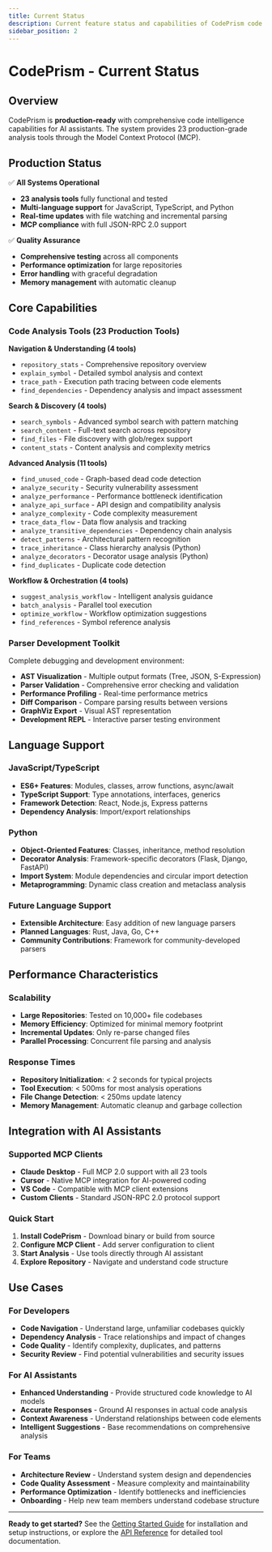 ```yaml
---
title: Current Status
description: Current feature status and capabilities of CodePrism code intelligence system
sidebar_position: 2
---
```


# CodePrism - Current Status

## Overview

CodePrism is **production-ready** with comprehensive code intelligence capabilities for AI assistants. The system provides 23 production-grade analysis tools through the Model Context Protocol (MCP).

## Production Status

✅ **All Systems Operational**
- **23 analysis tools** fully functional and tested
- **Multi-language support** for JavaScript, TypeScript, and Python
- **Real-time updates** with file watching and incremental parsing
- **MCP compliance** with full JSON-RPC 2.0 support

✅ **Quality Assurance**
- **Comprehensive testing** across all components
- **Performance optimization** for large repositories
- **Error handling** with graceful degradation
- **Memory management** with automatic cleanup

## Core Capabilities

### Code Analysis Tools (23 Production Tools)

**Navigation & Understanding (4 tools)**
- `repository_stats` - Comprehensive repository overview
- `explain_symbol` - Detailed symbol analysis and context
- `trace_path` - Execution path tracing between code elements
- `find_dependencies` - Dependency analysis and impact assessment

**Search & Discovery (4 tools)**
- `search_symbols` - Advanced symbol search with pattern matching
- `search_content` - Full-text search across repository
- `find_files` - File discovery with glob/regex support
- `content_stats` - Content analysis and complexity metrics

**Advanced Analysis (11 tools)**
- `find_unused_code` - Graph-based dead code detection
- `analyze_security` - Security vulnerability assessment
- `analyze_performance` - Performance bottleneck identification
- `analyze_api_surface` - API design and compatibility analysis
- `analyze_complexity` - Code complexity measurement
- `trace_data_flow` - Data flow analysis and tracking
- `analyze_transitive_dependencies` - Dependency chain analysis
- `detect_patterns` - Architectural pattern recognition
- `trace_inheritance` - Class hierarchy analysis (Python)
- `analyze_decorators` - Decorator usage analysis (Python)
- `find_duplicates` - Duplicate code detection

**Workflow & Orchestration (4 tools)**
- `suggest_analysis_workflow` - Intelligent analysis guidance
- `batch_analysis` - Parallel tool execution
- `optimize_workflow` - Workflow optimization suggestions
- `find_references` - Symbol reference analysis

### Parser Development Toolkit

Complete debugging and development environment:
- **AST Visualization** - Multiple output formats (Tree, JSON, S-Expression)
- **Parser Validation** - Comprehensive error checking and validation
- **Performance Profiling** - Real-time performance metrics
- **Diff Comparison** - Compare parsing results between versions
- **GraphViz Export** - Visual AST representation
- **Development REPL** - Interactive parser testing environment

## Language Support

### JavaScript/TypeScript
- **ES6+ Features**: Modules, classes, arrow functions, async/await
- **TypeScript Support**: Type annotations, interfaces, generics
- **Framework Detection**: React, Node.js, Express patterns
- **Dependency Analysis**: Import/export relationships

### Python
- **Object-Oriented Features**: Classes, inheritance, method resolution
- **Decorator Analysis**: Framework-specific decorators (Flask, Django, FastAPI)
- **Import System**: Module dependencies and circular import detection
- **Metaprogramming**: Dynamic class creation and metaclass analysis

### Future Language Support
- **Extensible Architecture**: Easy addition of new language parsers
- **Planned Languages**: Rust, Java, Go, C++
- **Community Contributions**: Framework for community-developed parsers

## Performance Characteristics

### Scalability
- **Large Repositories**: Tested on 10,000+ file codebases
- **Memory Efficiency**: Optimized for minimal memory footprint
- **Incremental Updates**: Only re-parse changed files
- **Parallel Processing**: Concurrent file parsing and analysis

### Response Times
- **Repository Initialization**: < 2 seconds for typical projects
- **Tool Execution**: < 500ms for most analysis operations
- **File Change Detection**: < 250ms update latency
- **Memory Management**: Automatic cleanup and garbage collection

## Integration with AI Assistants

### Supported MCP Clients
- **Claude Desktop** - Full MCP 2.0 support with all 23 tools
- **Cursor** - Native MCP integration for AI-powered coding
- **VS Code** - Compatible with MCP client extensions
- **Custom Clients** - Standard JSON-RPC 2.0 protocol support

### Quick Start
1. **Install CodePrism** - Download binary or build from source
2. **Configure MCP Client** - Add server configuration to client
3. **Start Analysis** - Use tools directly through AI assistant
4. **Explore Repository** - Navigate and understand code structure

## Use Cases

### For Developers
- **Code Navigation** - Understand large, unfamiliar codebases quickly
- **Dependency Analysis** - Trace relationships and impact of changes
- **Code Quality** - Identify complexity, duplicates, and patterns
- **Security Review** - Find potential vulnerabilities and security issues

### For AI Assistants
- **Enhanced Understanding** - Provide structured code knowledge to AI models
- **Accurate Responses** - Ground AI responses in actual code analysis
- **Context Awareness** - Understand relationships between code elements
- **Intelligent Suggestions** - Base recommendations on comprehensive analysis

### For Teams
- **Architecture Review** - Understand system design and dependencies
- **Code Quality Assessment** - Measure complexity and maintainability
- **Performance Optimization** - Identify bottlenecks and inefficiencies
- **Onboarding** - Help new team members understand codebase structure

---

**Ready to get started?** See the [Getting Started Guide](./GETTING_STARTED.md) for installation and setup instructions, or explore the [API Reference](./API_Reference.md) for detailed tool documentation. 